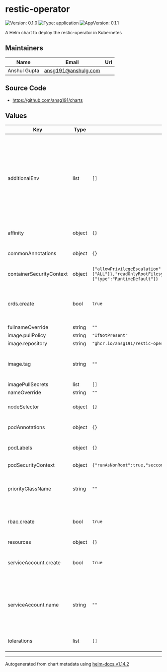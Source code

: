 # restic-operator

![Version: 0.1.0](https://img.shields.io/badge/Version-0.1.0-informational?style=flat-square) ![Type: application](https://img.shields.io/badge/Type-application-informational?style=flat-square) ![AppVersion: 0.1.1](https://img.shields.io/badge/AppVersion-0.1.1-informational?style=flat-square)

A Helm chart to deploy the restic-operator in Kubernetes

## Maintainers

| Name | Email | Url |
| ---- | ------ | --- |
| Anshul Gupta | <ansg191@anshulg.com> |  |

## Source Code

* <https://github.com/ansg191/charts>

## Values

| Key | Type | Default | Description |
|-----|------|---------|-------------|
| additionalEnv | list | `[]` | Array containing extra environment variables which can be templated. For example:  - name: RELEASE_NAME    value: "{{ .Release.Name }}"  - name: MY_VAR    value: "mySpecialKey" |
| affinity | object | `{}` | Affinity for the operator to be installed. |
| commonAnnotations | object | `{}` | Annotations to be added all other resources. |
| containerSecurityContext | object | `{"allowPrivilegeEscalation":false,"capabilities":{"drop":["ALL"]},"readOnlyRootFilesystem":true,"runAsGroup":10001,"runAsUser":10001,"seccompProfile":{"type":"RuntimeDefault"}}` | Container Security Context. |
| crds.create | bool | `true` | Specifies whether the CRDs should be created when installing the chart. |
| fullnameOverride | string | `""` |  |
| image.pullPolicy | string | `"IfNotPresent"` |  |
| image.repository | string | `"ghcr.io/ansg191/restic-operator"` |  |
| image.tag | string | `""` | Overrides the image tag whose default is the chart appVersion. |
| imagePullSecrets | list | `[]` |  |
| nameOverride | string | `""` |  |
| nodeSelector | object | `{}` | Nodeselector for the operator to be installed. |
| podAnnotations | object | `{}` | Annotations to be added to the pod. |
| podLabels | object | `{}` | Labels to be added to the pod. |
| podSecurityContext | object | `{"runAsNonRoot":true,"seccompProfile":{"type":"RuntimeDefault"}}` | Pod Security Context. |
| priorityClassName | string | `""` | Priority indicates the importance of a Pod relative to other Pods. |
| rbac.create | bool | `true` | Specifies whether RBAC resources should be created. |
| resources | object | `{}` |  |
| serviceAccount.create | bool | `true` | Specifies whether the service account should be created. |
| serviceAccount.name | string | `""` | The name of the service account to use. If not set and create is true, a name is generated using the fullname template. |
| tolerations | list | `[]` | Tolerations for the operator to be installed. |

----------------------------------------------
Autogenerated from chart metadata using [helm-docs v1.14.2](https://github.com/norwoodj/helm-docs/releases/v1.14.2)
